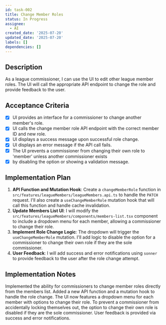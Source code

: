 ```yaml
---
id: task-002
title: Change Member Roles
status: In Progress
assignee:
  - AI
created_date: '2025-07-20'
updated_date: '2025-07-20'
labels: []
dependencies: []
---
```


## Description

As a league commissioner, I can use the UI to edit other league member roles. The UI will call the appropriate API endpoint to change the role and provide feedback to the user.

## Acceptance Criteria

- [x] UI provides an interface for a commissioner to change another member's role.
- [x] UI calls the change member role API endpoint with the correct member ID and new role.
- [x] UI displays a success message upon successful role change.
- [x] UI displays an error message if the API call fails.
- [x] The UI prevents a commissioner from changing their own role to 'member' unless another commissioner exists
- [x] by disabling the option or showing a validation message.

## Implementation Plan

1.  **API Function and Mutation Hook**: Create a `changeMemberRole` function in `src/features/leagueMembers/leagueMembers.api.ts` to handle the `PATCH` request. I'll also create a `useChangeMemberRole` mutation hook that will call this function and handle cache invalidation.
2.  **Update Members List UI**: I will modify the `src/features/leagueMembers/components/members-list.tsx` component to include a dropdown menu for each member, allowing a commissioner to change their role.
3.  **Implement Role Change Logic**: The dropdown will trigger the `useChangeMemberRole` mutation. I'll add logic to disable the option for a commissioner to change their own role if they are the sole commissioner.
4.  **User Feedback**: I will add success and error notifications using `sonner` to provide feedback to the user after the role change attempt.

## Implementation Notes

Implemented the ability for commissioners to change member roles directly from the members list. Added a new API function and a  mutation hook to handle the role change. The UI now features a dropdown menu for each member with options to change their role. To prevent a commissioner from accidentally locking themselves out, the option to change their own role is disabled if they are the sole commissioner. User feedback is provided via success and error notifications.
